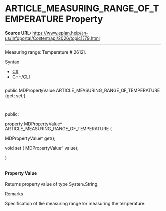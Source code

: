 # ARTICLE_MEASURING_RANGE_OF_TEMPERATURE Property

**Source URL:** https://www.eplan.help/en-us/Infoportal/Content/api/2026/topic1579.html

---

Measuring range: Temperature # 26121.

Syntax

- [C#](#i-syntax-CS)
- [C++/CLI](#i-syntax-CPP2005)

```
```
public MDPropertyValue ARTICLE_MEASURING_RANGE_OF_TEMPERATURE {get; set;}
```
```

```
```
public:

property MDPropertyValue^ ARTICLE_MEASURING_RANGE_OF_TEMPERATURE {

   MDPropertyValue^ get();

   void set (    MDPropertyValue^ value);

}
```
```

#### Property Value

Returns property value of type System.String.

Remarks

Specification of the measuring range for measuring the temperature.
